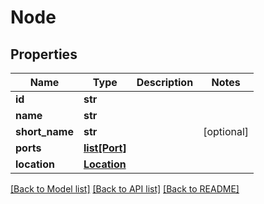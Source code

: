 # Node

## Properties
Name | Type | Description | Notes
------------ | ------------- | ------------- | -------------
**id** | **str** |  | 
**name** | **str** |  | 
**short_name** | **str** |  | [optional] 
**ports** | [**list[Port]**](Port.md) |  | 
**location** | [**Location**](Location.md) |  | 

[[Back to Model list]](../README.md#documentation-for-models) [[Back to API list]](../README.md#documentation-for-api-endpoints) [[Back to README]](../README.md)

